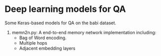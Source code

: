 # Deep learning models for QA

Some Keras-based models for QA on the babi dataset.
1. memn2n.py: A end-to-end memory network implementation including:
	* Bag of Word encoding.
	* Multiple hops 
	* Adjacent embedding layers

